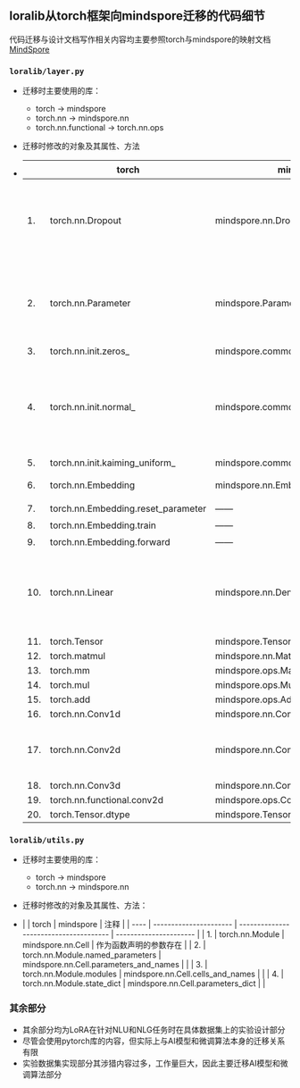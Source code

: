 
## loralib从torch框架向mindspore迁移的代码细节

代码迁移与设计文档写作相关内容均主要参照torch与mindspore的映射文档[MindSpore](https://www.mindspore.cn/docs/zh-CN/r1.7/note/api_mapping/pytorch_api_mapping.html)

### `loralib/layer.py`

- 迁移时主要使用的库：

  - torch → mindspore
  - torch.nn → mindspore.nn
  - torch.nn.functional → torch.nn.ops

- 迁移时修改的对象及其属性、方法

- |      | torch                          | mindspore                              | 注释                                                         |
  | ---- | ------------------------------ | -------------------------------------- | ------------------------------------------------------------ |
  | 1.   | torch.nn.Dropout               | mindspore.nn.Dropout                   | 参数的p改为keep_prob，两者之间是和为1的关系，需要转换        |
  | 2.   | torch.nn.Parameter             | mindspore.Parameter                    | 后者有更多的参数，包括**name**(str)与一些并行模式的配置(bool) |
  | 3.   | torch.nn.init.zeros_           | mindspore.common.initializer.Zero      |                                                              |
  | 4.   | torch.nn.init.normal_          | mindspore.common.initializer.Normal    | initializer导致初始化方法有所区别，此外正态分布默认值定义不一样 |
  | 5.   | torch.nn.init.kaiming_uniform_ | mindspore.common.initializer.HeUniform |                                                              |
  | 6. | torch.nn.Embedding     |            mindspore.nn.Embedding                         |              后者支持独热编码                                       |
  | 7. | torch.nn.Embedding.reset_parameter     | ——                                     | 无对应                                                       |
  | 8. | torch.nn.Embedding.train               | ——                                     | 无对应                                                       |
  | 9. | torch.nn.Embedding.forward               | ——                                     | 无对应                                                       |
  | 10. | torch.nn.Linear                | mindspore.nn.Dense                     | 分别默认均匀分布和正态分布，另外后者可以添加激活函数         |
  | 11. | torch.Tensor                   | mindspore.Tensor                       |                                                              |
  | 12. | torch.matmul | mindspore.nn.Matmul |                                                              |
  | 13. | torch.mm | mindspore.ops.MatMul |                                                              |
  | 14. | torch.mul | mindspore.ops.Mul |                                                              |
  | 15. | torch.add | mindspore.ops.Add |                                                              |
  | 16. | torch.nn.Conv1d | mindspore.nn.Conv1d |                                                              |
  | 17. | torch.nn.Conv2d | mindspore.nn.Conv2d | 前者默认padding，有bias，后者反之 |
  | 18. | torch.nn.Conv3d | mindspore.nn.Conv3d |                                                              |
  | 19. | torch.nn.functional.conv2d | mindspore.ops.Conv2D |                                                              |
  | 20. | torch.Tensor.dtype | mindspore.Tensor.dtype |                                                              |

  

### `loralib/utils.py`

- 迁移时主要使用的库：
  - torch → mindspore
  - torch.nn → mindspore.nn
- 迁移时修改的对象及其属性、方法：

- |      | torch                  | mindspore                              | 注释                   |
| ---- | ---------------------- | -------------------------------------- | ---------------------- |
| 1.   | torch.nn.Module       | mindspore.nn.Cell                      | 作为函数声明的参数存在 |
| 2.   | torch.nn.Module.named_parameters | mindspore.nn.Cell.parameters_and_names |                        |
| 3.   | torch.nn.Module.modules          | mindspore.nn.Cell.cells_and_names                  |                        |
| 4.   | torch.nn.Module.state_dict       | mindspore.nn.Cell.parameters_dict                  |                        |


### 其余部分

- 其余部分均为LoRA在针对NLU和NLG任务时在具体数据集上的实验设计部分
- 尽管会使用pytorch库的内容，但实际上与AI模型和微调算法本身的迁移关系有限
- 实验数据集实现部分其涉猎内容过多，工作量巨大，因此主要迁移AI模型和微调算法部分